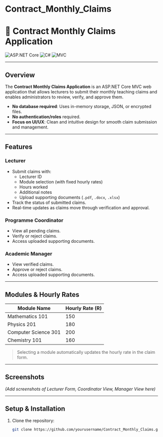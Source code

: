 # Contract_Monthly_Claims

# 📝 Contract Monthly Claims Application

![ASP.NET Core](https://img.shields.io/badge/ASP.NET_Core-6.0-blue?logo=dotnet)
![C#](https://img.shields.io/badge/C%23-9.0-blue?logo=csharp)
![MVC](https://img.shields.io/badge/MVC-Pattern-green)

---

## Overview
The **Contract Monthly Claims Application** is an ASP.NET Core MVC web application that allows lecturers to submit their monthly teaching claims and enables administrators to review, verify, and approve them.  

- **No database required**: Uses in-memory storage, JSON, or encrypted files.
- **No authentication/roles** required.
- **Focus on UI/UX**: Clean and intuitive design for smooth claim submission and management.

---

## Features

### Lecturer
- Submit claims with:
  - Lecturer ID
  - Module selection (with fixed hourly rates)
  - Hours worked
  - Additional notes
  - Upload supporting documents (`.pdf`, `.docx`, `.xlsx`)
- Track the status of submitted claims.
- Real-time updates as claims move through verification and approval.

### Programme Coordinator
- View all pending claims.
- Verify or reject claims.
- Access uploaded supporting documents.

### Academic Manager
- View verified claims.
- Approve or reject claims.
- Access uploaded supporting documents.

---

## Modules & Hourly Rates

| Module Name            | Hourly Rate (R) |
|------------------------|----------------|
| Mathematics 101        | 150            |
| Physics 201            | 180            |
| Computer Science 301   | 200            |
| Chemistry 101          | 160            |

> Selecting a module automatically updates the hourly rate in the claim form.

---

## Screenshots

*(Add screenshots of Lecturer Form, Coordinator View, Manager View here)*

---

## Setup & Installation

1. Clone the repository:
   ```bash
   git clone https://github.com/yourusername/Contract_Monthly_Claims.git
